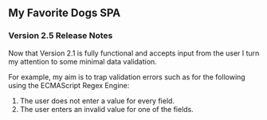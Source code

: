 ## My Favorite Dogs SPA

### Version 2.5 Release Notes

Now that Version 2.1 is fully functional and accepts input from the user I turn my attention to some minimal data validation.

For example, my aim is to trap validation errors such as for the following using the ECMAScript Regex Engine:

1. The user does not enter a value for every field.
2. The user enters an invalid value for one of the fields.
